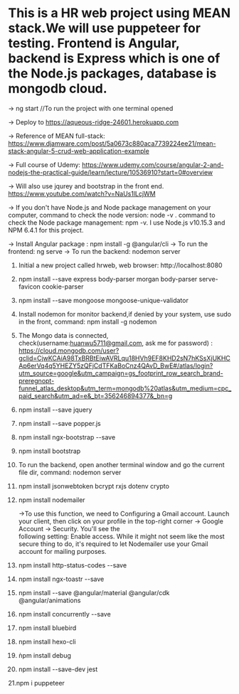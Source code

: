 
# This is a HR web project using MEAN stack.We will use puppeteer for testing. Frontend is Angular, backend is Express which is one of the Node.js packages, database is mongodb cloud.

-> ng start //To run the project with one terminal opened
   
-> Deploy to https://aqueous-ridge-24601.herokuapp.com

-> Reference of MEAN full-stack: https://www.djamware.com/post/5a0673c880aca7739224ee21/mean-stack-angular-5-crud-web-application-example

-> Full course of Udemy: https://www.udemy.com/course/angular-2-and-nodejs-the-practical-guide/learn/lecture/10536910?start=0#overview

-> Will also use jqurey and bootstrap in the front end. https://www.youtube.com/watch?v=NaUs1lLcjWM

-> If you don't have Node.js and Node package management on your computer, command to check the node version: node -v . command to check the Node package management: npm -v. I use Node.js v10.15.3 and NPM 6.4.1 for this project.

-> Install Angular package : npm install -g @angular/cli
-> To run the frontend: ng serve
-> To run the backend: nodemon server

1. Initial a new project called hrweb, web browser: http://localhost:8080
 
2. npm install --save express body-parser morgan body-parser serve-favicon cookie-parser

3. npm install --save mongoose mongoose-unique-validator

4. Install nodemon for monitor backend,if denied by your system, use sudo in the front, command: npm install -g nodemon

5. The Mongo data is connected, check(username:huanwu5711@gmail.com, ask me for password) : https://cloud.mongodb.com/user?gclid=CjwKCAiA98TxBRBtEiwAVRLqu18HVh9EF8KHD2sN7hKSsXjUKHCAp6erVq4q5YHEZY5zQFjCdTFKaBoCnz4QAvD_BwE#/atlas/login?utm_source=google&utm_campaign=gs_footprint_row_search_brand-preregnopt-funnel_atlas_desktop&utm_term=mongodb%20atlas&utm_medium=cpc_paid_search&utm_ad=e&_bt=356246894377&_bn=g

6. npm install --save jquery

7. npm install --save popper.js

8. npm install ngx-bootstrap --save

9. npm install bootstrap

10. To run the backend, open another terminal window and go the current file dir, 
   command: nodemon server
   
11. npm install jsonwebtoken bcrypt rxjs dotenv crypto

12. npm install nodemailer
    
    ->To use this function, we need to Configuring a Gmail account.
    Launch your client, then click on your profile in the top-right corner -> Google Account -> Security. You'll see the          
    following setting: Enable access. While it might not seem like the most secure thing to do, it's required to let 
    Nodemailer use your Gmail account for mailing purposes.

13. npm install http-status-codes --save

14. npm install ngx-toastr --save

15. npm install --save @angular/material @angular/cdk @angular/animations

16. npm install concurrently --save

17. npm install bluebird

18. npm install hexo-cli

19. ǹpm install debug

20. npm install --save-dev jest
   
21.npm i puppeteer

